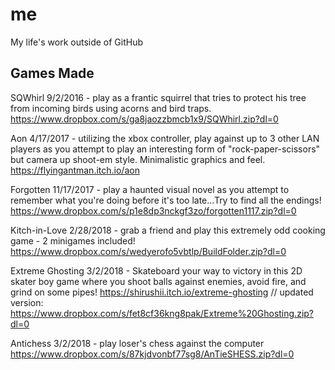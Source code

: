 # me
My life's work outside of GitHub



## Games Made

SQWhirl 9/2/2016 - play as a frantic squirrel that tries to protect his tree from incoming birds using acorns and bird traps.
https://www.dropbox.com/s/ga8jaozzbmcb1x9/SQWhirl.zip?dl=0

Aon 4/17/2017 - utilizing the xbox controller, play against up to 3 other LAN players as you attempt to play an interesting form of "rock-paper-scissors" but camera up shoot-em style. Minimalistic graphics and feel.
https://flyingantman.itch.io/aon

Forgotten 11/17/2017 - play a haunted visual novel as you attempt to remember what you're doing before it's too late...Try to find all the endings!
https://www.dropbox.com/s/p1e8dp3nckgf3zo/forgotten1117.zip?dl=0

Kitch-in-Love 2/28/2018 - grab a friend and play this extremely odd cooking game - 2 minigames included!
https://www.dropbox.com/s/wedyerofo5vbtlp/BuildFolder.zip?dl=0

Extreme Ghosting 3/2/2018 - Skateboard your way to victory in this 2D skater boy game where you shoot balls against enemies, avoid fire, and grind on some pipes!
https://shirushii.itch.io/extreme-ghosting
// updated version:
https://www.dropbox.com/s/fet8cf36kng8pak/Extreme%20Ghosting.zip?dl=0

Antichess 3/2/2018 - play loser's chess against the computer
https://www.dropbox.com/s/87kjdvonbf77sg8/AnTieSHESS.zip?dl=0
